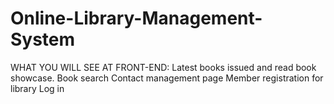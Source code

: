 # Online-Library-Management-System
WHAT YOU WILL SEE AT FRONT-END: Latest books issued and read book showcase. 
Book search Contact management page Member registration for library Log in
